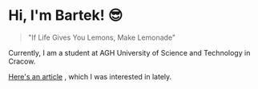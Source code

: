 # Hi, I'm Bartek! :sunglasses:

> "If Life Gives You Lemons, Make Lemonade"

Currently, I am a student at AGH University of Science and Technology in Cracow.


[Here's an article](https://github.com/bartekf4/DeepFaceLab) , which I was interested in lately. 
